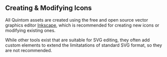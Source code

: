 ## Creating & Modifying Icons

All Quintom assets are created using the free and open source vector graphics editor [Inkscape](http://inkscape.org), which is recommended for creating new icons or modifying existing ones.

While other tools exist that are suitable for SVG editing, they often add custom elements to extend the limitatations of standard SVG format, so they are not recommended.
